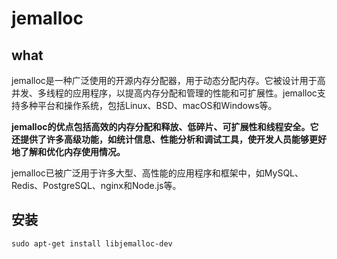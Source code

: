 # jemalloc

## what

jemalloc是一种广泛使用的开源内存分配器，用于动态分配内存。它被设计用于高并发、多线程的应用程序，以提高内存分配和管理的性能和可扩展性。jemalloc支持多种平台和操作系统，包括Linux、BSD、macOS和Windows等。

**jemalloc的优点包括高效的内存分配和释放、低碎片、可扩展性和线程安全。它还提供了许多高级功能，如统计信息、性能分析和调试工具，使开发人员能够更好地了解和优化内存使用情况。**

jemalloc已被广泛用于许多大型、高性能的应用程序和框架中，如MySQL、Redis、PostgreSQL、nginx和Node.js等。

## 安装

```
sudo apt-get install libjemalloc-dev
```
